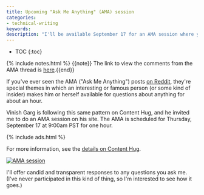 ```yaml
---
title: Upcoming "Ask Me Anything" (AMA) session
categories:
- technical-writing
keywords:
description: "I'll be available September 17 for an AMA session where you can ask me any questions you want, and I'll try to answer them."
---
```


* TOC
{:toc}

{% include notes.html %}
{{note}} The link to view the comments from the AMA thread is <a href="http://contenthug.com/september-17-live-ama-ask-me-anything-i-am-tom-johnson-owner-influential-blog-idratherbewriting">here</a>.{{end}}

If you've ever seen the AMA ("Ask Me Anything") posts [on Reddit](https://www.reddit.com/r/AMA/), they're special themes in which an interesting or famous person (or some kind of insider) makes him or herself available for questions about anything for about an hour.

Vinish Garg is following this same pattern on Content Hug, and he invited me to do an AMA session on his site. The AMA is scheduled for Thursday, September 17 at 9:00am PST for one hour.

{% include ads.html %}

For more information, see the [details on Content Hug](http://contenthug.com/september-17-live-ama-ask-me-anything-i-am-tom-johnson-owner-influential-blog-idratherbewriting).

<a href="http://contenthug.com/september-17-live-ama-ask-me-anything-i-am-tom-johnson-owner-influential-blog-idratherbewriting"><img src="{{site.media}}/amasession.png" alt="AMA session" /></a>

I'll offer candid and transparent responses to any questions you ask me. (I've never participated in this kind of thing, so I'm interested to see how it goes.)
